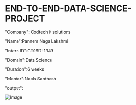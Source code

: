# END-TO-END-DATA-SCIENCE-PROJECT

"Company": Codtech it solutions

"Name":Pannem Naga Lakshmi

"Intern ID":CT06DL1349

"Domain":Data Science

"Duration":6 weeks

"Mentor":Neela Santhosh

"output":

![Image](https://github.com/user-attachments/assets/ad57e539-a5ad-43ad-8e3d-b32b381fa932)
